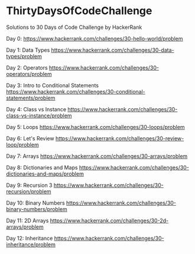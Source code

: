 # ThirtyDaysOfCodeChallenge

Solutions to 30 Days of Code Challenge by HackerRank

Day 0: https://www.hackerrank.com/challenges/30-hello-world/problem

Day 1: Data Types https://www.hackerrank.com/challenges/30-data-types/problem

Day 2: Operators https://www.hackerrank.com/challenges/30-operators/problem

Day 3: Intro to Conditional Statements https://www.hackerrank.com/challenges/30-conditional-statements/problem

Day 4: Class vs Instance https://www.hackerrank.com/challenges/30-class-vs-instance/problem

Day 5: Loops https://www.hackerrank.com/challenges/30-loops/problem

Day 6: Let's Review https://www.hackerrank.com/challenges/30-review-loop/problem

Day 7: Arrays https://www.hackerrank.com/challenges/30-arrays/problem

Day 8: Dictionaries and Maps https://www.hackerrank.com/challenges/30-dictionaries-and-maps/problem

Day 9: Recursion 3 https://www.hackerrank.com/challenges/30-recursion/problem

Day 10: Binary Numbers https://www.hackerrank.com/challenges/30-binary-numbers/problem

Day 11: 2D Arrays https://www.hackerrank.com/challenges/30-2d-arrays/problem

Day 12: Inheritance https://www.hackerrank.com/challenges/30-inheritance/problem
